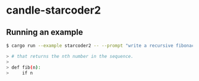 # candle-starcoder2

## Running an example

```bash
$ cargo run --example starcoder2 -- --prompt "write a recursive fibonacci function in python "

> # that returns the nth number in the sequence.
> 
> def fib(n):
>     if n

```